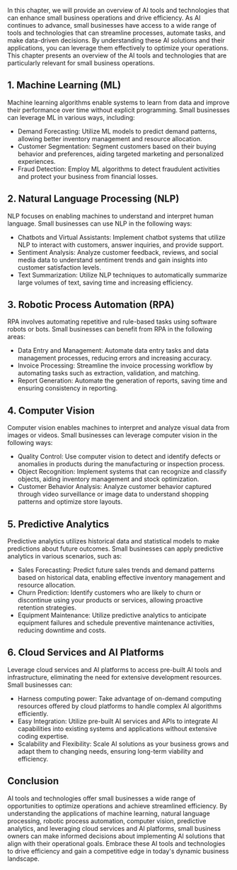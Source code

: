 
In this chapter, we will provide an overview of AI tools and technologies that can enhance small business operations and drive efficiency. As AI continues to advance, small businesses have access to a wide range of tools and technologies that can streamline processes, automate tasks, and make data-driven decisions. By understanding these AI solutions and their applications, you can leverage them effectively to optimize your operations. This chapter presents an overview of the AI tools and technologies that are particularly relevant for small business operations.

**1. Machine Learning (ML)**
----------------------------

Machine learning algorithms enable systems to learn from data and improve their performance over time without explicit programming. Small businesses can leverage ML in various ways, including:

* Demand Forecasting: Utilize ML models to predict demand patterns, allowing better inventory management and resource allocation.
* Customer Segmentation: Segment customers based on their buying behavior and preferences, aiding targeted marketing and personalized experiences.
* Fraud Detection: Employ ML algorithms to detect fraudulent activities and protect your business from financial losses.

**2. Natural Language Processing (NLP)**
----------------------------------------

NLP focuses on enabling machines to understand and interpret human language. Small businesses can use NLP in the following ways:

* Chatbots and Virtual Assistants: Implement chatbot systems that utilize NLP to interact with customers, answer inquiries, and provide support.
* Sentiment Analysis: Analyze customer feedback, reviews, and social media data to understand sentiment trends and gain insights into customer satisfaction levels.
* Text Summarization: Utilize NLP techniques to automatically summarize large volumes of text, saving time and increasing efficiency.

**3. Robotic Process Automation (RPA)**
---------------------------------------

RPA involves automating repetitive and rule-based tasks using software robots or bots. Small businesses can benefit from RPA in the following areas:

* Data Entry and Management: Automate data entry tasks and data management processes, reducing errors and increasing accuracy.
* Invoice Processing: Streamline the invoice processing workflow by automating tasks such as extraction, validation, and matching.
* Report Generation: Automate the generation of reports, saving time and ensuring consistency in reporting.

**4. Computer Vision**
----------------------

Computer vision enables machines to interpret and analyze visual data from images or videos. Small businesses can leverage computer vision in the following ways:

* Quality Control: Use computer vision to detect and identify defects or anomalies in products during the manufacturing or inspection process.
* Object Recognition: Implement systems that can recognize and classify objects, aiding inventory management and stock optimization.
* Customer Behavior Analysis: Analyze customer behavior captured through video surveillance or image data to understand shopping patterns and optimize store layouts.

**5. Predictive Analytics**
---------------------------

Predictive analytics utilizes historical data and statistical models to make predictions about future outcomes. Small businesses can apply predictive analytics in various scenarios, such as:

* Sales Forecasting: Predict future sales trends and demand patterns based on historical data, enabling effective inventory management and resource allocation.
* Churn Prediction: Identify customers who are likely to churn or discontinue using your products or services, allowing proactive retention strategies.
* Equipment Maintenance: Utilize predictive analytics to anticipate equipment failures and schedule preventive maintenance activities, reducing downtime and costs.

**6. Cloud Services and AI Platforms**
--------------------------------------

Leverage cloud services and AI platforms to access pre-built AI tools and infrastructure, eliminating the need for extensive development resources. Small businesses can:

* Harness computing power: Take advantage of on-demand computing resources offered by cloud platforms to handle complex AI algorithms efficiently.
* Easy Integration: Utilize pre-built AI services and APIs to integrate AI capabilities into existing systems and applications without extensive coding expertise.
* Scalability and Flexibility: Scale AI solutions as your business grows and adapt them to changing needs, ensuring long-term viability and efficiency.

**Conclusion**
--------------

AI tools and technologies offer small businesses a wide range of opportunities to optimize operations and achieve streamlined efficiency. By understanding the applications of machine learning, natural language processing, robotic process automation, computer vision, predictive analytics, and leveraging cloud services and AI platforms, small business owners can make informed decisions about implementing AI solutions that align with their operational goals. Embrace these AI tools and technologies to drive efficiency and gain a competitive edge in today's dynamic business landscape.
